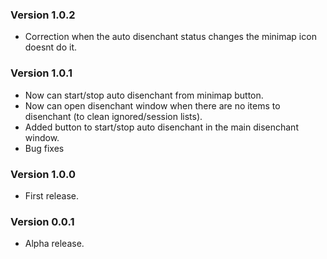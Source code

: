 ### Version 1.0.2

- Correction when the auto disenchant status changes the minimap icon doesnt do it.

### Version 1.0.1

- Now can start/stop auto disenchant from minimap button.
- Now can open disenchant window when there are no items to disenchant (to clean ignored/session lists).
- Added button to start/stop auto disenchant in the main disenchant window.
- Bug fixes

### Version 1.0.0

- First release.

### Version 0.0.1

- Alpha release.
